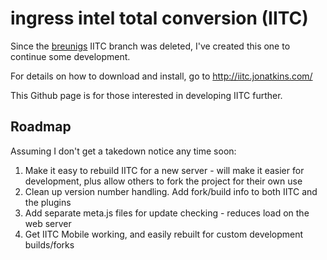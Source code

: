 ingress intel total conversion (IITC)
=====================================

Since the [breunigs](https://github.com/breunigs/ingress-intel-total-conversion) IITC branch was deleted,
I've created this one to continue some development.

For details on how to download and install, go to http://iitc.jonatkins.com/

This Github page is for those interested in developing IITC further.

Roadmap
-------

Assuming I don't get a takedown notice any time soon:

1. Make it easy to rebuild IITC for a new server - will make it easier for development, plus allow others to fork the project for their own use
2. Clean up version number handling. Add fork/build info to both IITC and the plugins
3. Add separate meta.js files for update checking - reduces load on the web server
4. Get IITC Mobile working, and easily rebuilt for custom development builds/forks
